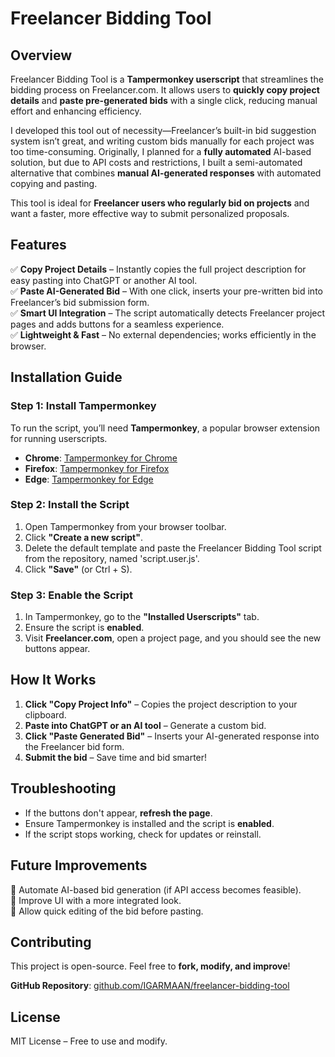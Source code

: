 # Freelancer Bidding Tool

## Overview
Freelancer Bidding Tool is a **Tampermonkey userscript** that streamlines the bidding process on Freelancer.com. It allows users to **quickly copy project details** and **paste pre-generated bids** with a single click, reducing manual effort and enhancing efficiency.

I developed this tool out of necessity—Freelancer’s built-in bid suggestion system isn’t great, and writing custom bids manually for each project was too time-consuming. Originally, I planned for a **fully automated** AI-based solution, but due to API costs and restrictions, I built a semi-automated alternative that combines **manual AI-generated responses** with automated copying and pasting.

This tool is ideal for **Freelancer users who regularly bid on projects** and want a faster, more effective way to submit personalized proposals.

## Features
✅ **Copy Project Details** – Instantly copies the full project description for easy pasting into ChatGPT or another AI tool.  
✅ **Paste AI-Generated Bid** – With one click, inserts your pre-written bid into Freelancer’s bid submission form.  
✅ **Smart UI Integration** – The script automatically detects Freelancer project pages and adds buttons for a seamless experience.  
✅ **Lightweight & Fast** – No external dependencies; works efficiently in the browser.  

## Installation Guide
### Step 1: Install Tampermonkey
To run the script, you’ll need **Tampermonkey**, a popular browser extension for running userscripts.

- **Chrome**: [Tampermonkey for Chrome](https://chrome.google.com/webstore/detail/tampermonkey/dhdgffkkebhmkfjojejmpbldmpobfkfo)
- **Firefox**: [Tampermonkey for Firefox](https://addons.mozilla.org/en-US/firefox/addon/tampermonkey/)
- **Edge**: [Tampermonkey for Edge](https://microsoftedge.microsoft.com/addons/detail/tampermonkey/)

### Step 2: Install the Script
1. Open Tampermonkey from your browser toolbar.
2. Click **"Create a new script"**.
3. Delete the default template and paste the Freelancer Bidding Tool script from the repository, named 'script.user.js'.
4. Click **"Save"** (or Ctrl + S).

### Step 3: Enable the Script
1. In Tampermonkey, go to the **"Installed Userscripts"** tab.
2. Ensure the script is **enabled**.
3. Visit **Freelancer.com**, open a project page, and you should see the new buttons appear.

## How It Works
1. **Click "Copy Project Info"** – Copies the project description to your clipboard.
2. **Paste into ChatGPT or an AI tool** – Generate a custom bid.
3. **Click "Paste Generated Bid"** – Inserts your AI-generated response into the Freelancer bid form.
4. **Submit the bid** – Save time and bid smarter!

## Troubleshooting
- If the buttons don't appear, **refresh the page**.
- Ensure Tampermonkey is installed and the script is **enabled**.
- If the script stops working, check for updates or reinstall.

## Future Improvements
🔹 Automate AI-based bid generation (if API access becomes feasible).  
🔹 Improve UI with a more integrated look.  
🔹 Allow quick editing of the bid before pasting.  

## Contributing
This project is open-source. Feel free to **fork, modify, and improve**!  

**GitHub Repository**: [github.com/IGARMAAN/freelancer-bidding-tool](https://github.com/armaanux/freelancer-bidding-tool)  

## License
MIT License – Free to use and modify.  

